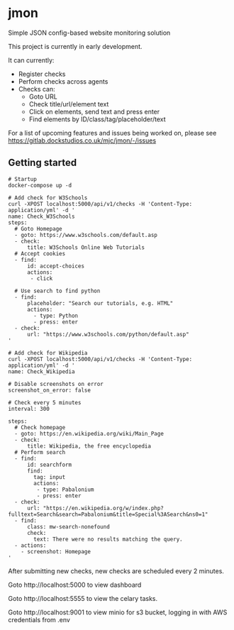 # jmon

Simple JSON config-based website monitoring solution

This project is currently in early development.

It can currently:
 * Register checks
 * Perform checks across agents
 * Checks can:
   * Goto URL
   * Check title/url/element text
   * Click on elements, send text and press enter
   * Find elements by ID/class/tag/placeholder/text

For a list of upcoming features and issues being worked on, please see https://gitlab.dockstudios.co.uk/mjc/jmon/-/issues

## Getting started

```
# Startup
docker-compose up -d

# Add check for W3Schools
curl -XPOST localhost:5000/api/v1/checks -H 'Content-Type: application/yml' -d '
name: Check_W3Schools
steps:
  # Goto Homepage
  - goto: https://www.w3schools.com/default.asp
  - check:
      title: W3Schools Online Web Tutorials
  # Accept cookies
  - find:
      id: accept-choices
      actions:
       - click

  # Use search to find python
  - find:
      placeholder: "Search our tutorials, e.g. HTML"
      actions:
        - type: Python
        - press: enter
  - check:
      url: "https://www.w3schools.com/python/default.asp"
'

# Add check for Wikipedia
curl -XPOST localhost:5000/api/v1/checks -H 'Content-Type: application/yml' -d '
name: Check_Wikipedia

# Disable screenshots on error
screenshot_on_error: false

# Check every 5 minutes
interval: 300

steps:
  # Check homepage
  - goto: https://en.wikipedia.org/wiki/Main_Page
  - check:
      title: Wikipedia, the free encyclopedia
  # Perform search
  - find:
      id: searchform
      find:
        tag: input
        actions:
         - type: Pabalonium
         - press: enter
  - check:
      url: "https://en.wikipedia.org/w/index.php?fulltext=Search&search=Pabalonium&title=Special%3ASearch&ns0=1"
  - find:
      class: mw-search-nonefound
      check:
        text: There were no results matching the query.
  - actions:
    - screenshot: Homepage
'
```

After submitting new checks, new checks are scheduled every 2 minutes.

Goto http://localhost:5000 to view dashboard

Goto http://localhost:5555 to view the celary tasks.

Goto http://localhost:9001 to view minio for s3 bucket, logging in with AWS credentials from .env

